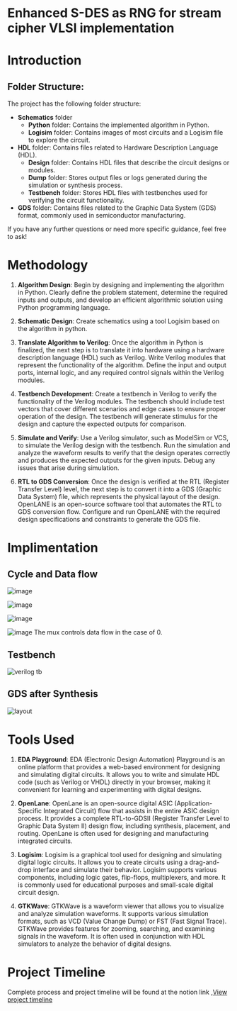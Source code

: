 # Enhanced S-DES as RNG for stream cipher VLSI implementation

# Introduction 

## Folder Structure:

The project has the following folder structure:

- **Schematics** folder
  - **Python** folder: Contains the implemented algorithm in Python.
  - **Logisim** folder: Contains images of most circuits and a Logisim file to explore the circuit.
- **HDL** folder: Contains files related to Hardware Description Language (HDL).
  - **Design** folder: Contains HDL files that describe the circuit designs or modules.
  - **Dump** folder: Stores output files or logs generated during the simulation or synthesis process.
  - **Testbench** folder: Stores HDL files with testbenches used for verifying the circuit functionality.
- **GDS** folder: Contains files related to the Graphic Data System (GDS) format, commonly used in semiconductor manufacturing.

If you have any further questions or need more specific guidance, feel free to ask!

# Methodology

1. **Algorithm Design**: Begin by designing and implementing the algorithm in Python. Clearly define the problem statement, determine the required inputs and outputs, and develop an efficient algorithmic solution using Python programming language.

2.  **Schematic Design**: Create schematics using a tool Logisim based on the algorithm in python.
   
4. **Translate Algorithm to Verilog**: Once the algorithm in Python is finalized, the next step is to translate it into hardware using a hardware description language (HDL) such as Verilog. Write Verilog modules that represent the functionality of the algorithm. Define the input and output ports, internal logic, and any required control signals within the Verilog modules.

5. **Testbench Development**: Create a testbench in Verilog to verify the functionality of the Verilog modules. The testbench should include test vectors that cover different scenarios and edge cases to ensure proper operation of the design. The testbench will generate stimulus for the design and capture the expected outputs for comparison.

6. **Simulate and Verify**: Use a Verilog simulator, such as ModelSim or VCS, to simulate the Verilog design with the testbench. Run the simulation and analyze the waveform results to verify that the design operates correctly and produces the expected outputs for the given inputs. Debug any issues that arise during simulation.

7. **RTL to GDS Conversion**: Once the design is verified at the RTL (Register Transfer Level) level, the next step is to convert it into a GDS (Graphic Data System) file, which represents the physical layout of the design. OpenLANE is an open-source software tool that automates the RTL to GDS conversion flow. Configure and run OpenLANE with the required design specifications and constraints to generate the GDS file.

# Implimentation

## Cycle and Data flow 

![image](https://github.com/yourbreakingthecodesameer/20190802130_fyp/assets/81480956/699e27bc-1ceb-4442-99b8-abdce77f7301)

![image](https://github.com/yourbreakingthecodesameer/20190802130_fyp/assets/81480956/0208a128-a0ad-4994-b271-082860aa4e99)

![image](https://github.com/yourbreakingthecodesameer/20190802130_fyp/assets/81480956/8a2f4060-d99d-465b-a5b6-30adfa693a6d)

![image](https://github.com/yourbreakingthecodesameer/20190802130_fyp/assets/81480956/c539d9cb-e443-4b1f-85f5-e512ec0ed3f0)
The mux controls data flow in the case of 0.

## Testbench 

![verilog tb](https://github.com/yourbreakingthecodesameer/20190802130_fyp/assets/81480956/5b4f44d4-74af-4bba-8bb0-472dbac83204)


## GDS after Synthesis

![layout](https://github.com/yourbreakingthecodesameer/20190802130_fyp/assets/81480956/fb19619f-3e93-4ee4-b563-b178b8ab37fd)

# Tools Used

1. **EDA Playground**: EDA (Electronic Design Automation) Playground is an online platform that provides a web-based environment for designing and simulating digital circuits. It allows you to write and simulate HDL code (such as Verilog or VHDL) directly in your browser, making it convenient for learning and experimenting with digital designs.

2. **OpenLane**: OpenLane is an open-source digital ASIC (Application-Specific Integrated Circuit) flow that assists in the entire ASIC design process. It provides a complete RTL-to-GDSII (Register Transfer Level to Graphic Data System II) design flow, including synthesis, placement, and routing. OpenLane is often used for designing and manufacturing integrated circuits.

3. **Logisim**: Logisim is a graphical tool used for designing and simulating digital logic circuits. It allows you to create circuits using a drag-and-drop interface and simulate their behavior. Logisim supports various components, including logic gates, flip-flops, multiplexers, and more. It is commonly used for educational purposes and small-scale digital circuit design.

4. **GTKWave**: GTKWave is a waveform viewer that allows you to visualize and analyze simulation waveforms. It supports various simulation formats, such as VCD (Value Change Dump) or FST (Fast Signal Trace). GTKWave provides features for zooming, searching, and examining signals in the waveform. It is often used in conjunction with HDL simulators to analyze the behavior of digital designs.

# Project Timeline
Complete process and project timeline will be found at the notion link ,[View project timeline](https://www.notion.so/Final-Year-Project-631345b319524de5a3adaa90f8eabf72?pvs=4)





